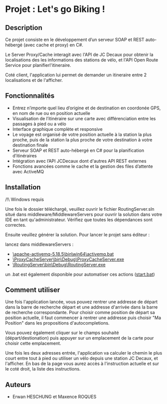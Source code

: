 
# Projet : Let's go Biking !

## Description

Ce projet consiste en le développement d’un serveur SOAP et REST auto-hébergé (avec cache et proxy) en C#.

Le Server Proxy/Cache interagit avec l'API de JC Decaux pour obtenir la localisations des les informations des stations de vélo, et l'API Open Route Service pour planifierl'itineraire.

Coté client, l'application lui permet de demander un itineraire entre 2 localisations et de l'afficher.

## Fonctionnalités

- Entrez n’importe quel lieu d’origine et de destination en coordonée GPS, en nom de rue ou en position actuelle
- Visualisation de l’itinéraire sur une carte avec différenciation  entre les passages à pied ou a vélo
- Interface graphique complète et responsive
- Le voyage est organisé de votre position actuelle à la station la plus proche, puis de la station la plus proche de votre destination à votre destination finale
- Serveur SOAP et REST auto-hébergé en C# pour la planification d’itinéraires
- Intégration avec l’API JCDecaux dont d'autres API REST externes
- Fonctions avancées comme le cache et la gestion des files d’attente avec ActiveMQ 

## Installation

/!\ Windows requis

Une fois le dossier téléchargé, veuillez ouvrir le fichier RoutingServer.sln situé dans middleware/MiddlewareServers pour ouvrir la solution dans votre IDE en tant qu'administrateur. Vérifiez que toutes les dépendances sont correctes.

Ensuite veuillez générer la solution.
Pour lancer le projet sans éditeur : 

lancez dans middlewareServers : 
- [\apache-activemq-5.18.5\bin\win64\activemq.bat](/middlewareServers/apache-activemq-5.18.5/bin/win64/activemq.bat)
- [\ProxyCacheServer\bin\Debug\ProxyCacheServer.exe](/middlewareServers/ProxyCacheServer/bin/Debug/ProxyCacheServer.exe)
- [\RoutingServer\bin\Debug\RoutingServer.exe](/middlewareServers/RoutingServer/bin/Debug/RoutingServer.exe)

un .bat est également disponible pour automatiser ces actions ([start.bat](/middlewareServers/start.bat))


## Comment utiliser

Une fois l'application lancée, vous pouvez rentrer une addresse de départ dans la barre de recherche départ et une addresse d'arrivée dans la barre de recherche correspondante. Pour choisir comme position de départ sa position actuelle, il faut commencer à rentrer une addresse puis choisir "Ma Position" dans les propositions d'autocompletions.

Vous pouvez également cliquer sur le champs souhaité (départ/destionation) puis appuyer sur un emplacement de la carte pour choisir cette emplacement.

Une fois les deux adresses entrée, l'application va calculer le chemin le plus court entre tout à pied ou utiliser un vélo depuis une station JC Decaux, et l'afficher. En bas de la page vous aurez accès à l'instruction actuelle et sur le coté droit, la liste des instructions.

## Auteurs

- Erwan HESCHUNG et Maxence ROQUES
